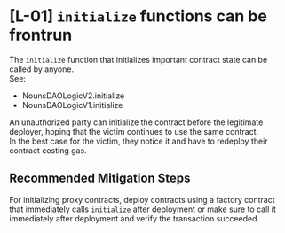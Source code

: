 # [L-01] `initialize` functions can be frontrun

The `initialize` function that initializes important contract state can be called by anyone.  
See:
- NounsDAOLogicV2.initialize
- NounsDAOLogicV1.initialize

An unauthorized party can initialize the contract before the legitimate deployer, hoping that the victim continues to use the same contract.  
In the best case for the victim, they notice it and have to redeploy their contract costing gas.

## Recommended Mitigation Steps

For initializing proxy contracts, deploy contracts using a factory contract that immediately calls `initialize` after deployment or make sure to call it immediately after deployment and verify the transaction succeeded.